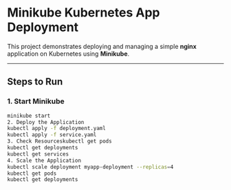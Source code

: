 # Minikube Kubernetes App Deployment

This project demonstrates deploying and managing a simple **nginx** application on Kubernetes using **Minikube**.

---

## Steps to Run

### 1. Start Minikube
```bash
minikube start
2. Deploy the Application
kubectl apply -f deployment.yaml
kubectl apply -f service.yaml
3. Check Resourceskubectl get pods
kubectl get deployments
kubectl get services
4. Scale the Application
kubectl scale deployment myapp-deployment --replicas=4
kubectl get pods
kubectl get deployments
